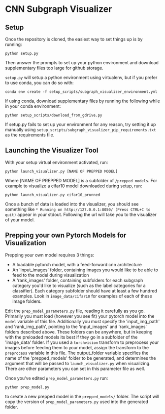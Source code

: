 # CNN Subgraph Visualizer

## Setup

Once the repository is cloned, the easiest way to set things up is by running:

`python setup.py`

Then answer the prompts to set up your python environment and download supplementary files too large for github storage.

`setup.py` will setup a python environment using virtualenv, but if you prefer to  use conda, you can do so with:

`conda env create -f setup_scripts/subgraph_visualizer_environment.yml` 

If using conda, download supplementary files by running the following while in your conda environment:

`python setup_scripts/download_from_gdrive.py`

If setup.py fails to set up your environment for any reason, try setting it up manually using `setup_scripts/subgraph_visualizer_pip_requirements.txt` as the requirements file.

## Launching the Visualizer Tool 
With your setup virtual environment activated, run:

`python launch_visualizer.py [NAME OF PREPPED MODEL]`

Where [NAME OF PREPPED MODEL] is a subfolder of `/prepped models`. For example to visualize a cifar10 model downloaded during setup, run:

`python launch_visualizer.py cifar10_prunned`

Once a bunch of data is loaded into the visualizer, you should see something like `* Running on http://127.0.0.1:8050/ (Press CTRL+C to quit)` appear in your stdout. Following the url will take you to the visualizer of your model.

## Prepping your own Pytorch Models for Visualization

Prepping your own model requires 3 things:
  * A loadable pytorch model, with a feed-forward cnn architecture
  * An 'input_images' folder, containing images you would like to be able to feed to the model during visualization
  * A 'rank_images' folder, containing subfolders for each subgraph category you'd like to visualize (such as the label categories for a classifier). Each category subfolder should have at least a few hundred examples.
  Look in `image_data/cifar10` for examples of each of these image folders.
  
Edit the `prep_model_parameters.py` file, reading it carefully as you go. Primarily you must load (however you see fit) your pytorch model into the `model` variable of this file. 
Additionally you must specify the 'input_img_path' and 'rank_img_path', pointing to the 'input_images' and 'rank_images' folders described above. These folders can be anywhere, but in keeping with the preloaded models its best if they go in a subfolder of the 'image_data' folder. If you used a `torchvision` transform to preprocess your images before feeding them to your model, assign the transform to the `preprocess` variable in this file. The output_folder variable specifies the name of the 'prepped_models' folder to be generated, and determines the argument that will be passed to `launch_visualizer.py` when visualizing. There are other parameters you can set in this parameter file as well.

Once you've edited `prep_model_parameters.py` run:

`python prep_model.py`

to create a new prepped model in the `prepped_models/` folder. The script will copy the version of `prep_model_parameters.py` used into the generated folder.
